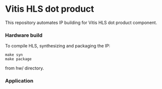 # Vitis HLS dot product
This repository automates IP building for Vitis HLS dot product component.

### Hardware build
To compile HLS, synthesizing and packaging the IP:

    make syn
    make package

from hw/ directory.

### Application